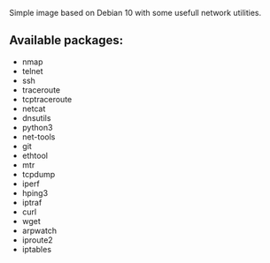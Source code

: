 Simple image based on Debian 10 with some usefull network utilities.

Available packages:
-------------------
- nmap 
- telnet 
- ssh 
- traceroute 
- tcptraceroute 
- netcat 
- dnsutils 
- python3 
- net-tools 
- git 
- ethtool 
- mtr 
- tcpdump 
- iperf 
- hping3 
- iptraf 
- curl 
- wget 
- arpwatch 
- iproute2 
- iptables